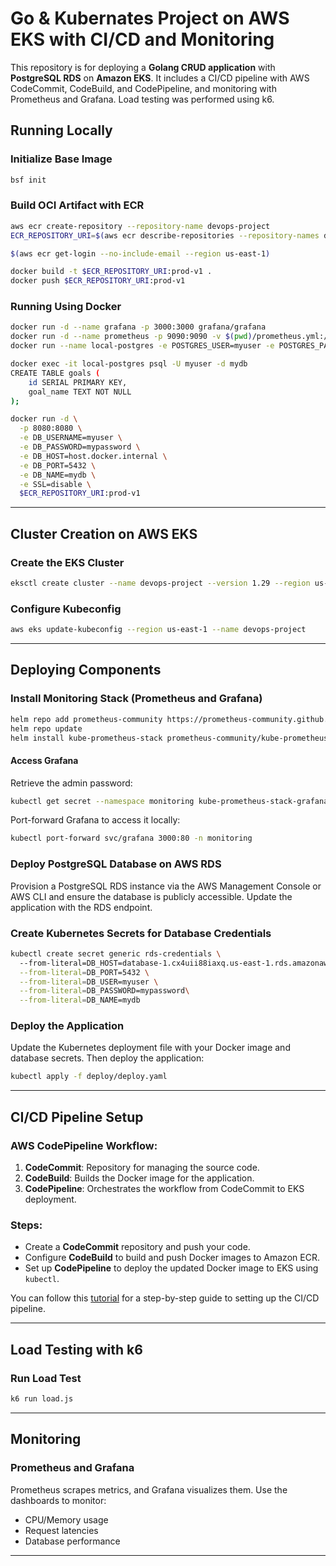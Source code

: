 # Go & Kubernates Project on AWS EKS with CI/CD and Monitoring

This repository is for deploying a **Golang CRUD application** with **PostgreSQL RDS** on **Amazon EKS**. It includes a CI/CD pipeline with AWS CodeCommit, CodeBuild, and CodePipeline, and monitoring with Prometheus and Grafana. Load testing was performed using k6.

## Running Locally

### Initialize Base Image
```bash
bsf init
```

### Build OCI Artifact with ECR
```bash
aws ecr create-repository --repository-name devops-project
ECR_REPOSITORY_URI=$(aws ecr describe-repositories --repository-names devops-project --query "repositories[0].repositoryUri" --output text)

$(aws ecr get-login --no-include-email --region us-east-1)

docker build -t $ECR_REPOSITORY_URI:prod-v1 .
docker push $ECR_REPOSITORY_URI:prod-v1
```

### Running Using Docker
```bash
docker run -d --name grafana -p 3000:3000 grafana/grafana
docker run -d --name prometheus -p 9090:9090 -v $(pwd)/prometheus.yml:/etc/prometheus/prometheus.yml prom/prometheus
docker run --name local-postgres -e POSTGRES_USER=myuser -e POSTGRES_PASSWORD=mypassword -e POSTGRES_DB=mydb -p 5432:5432 -d postgres

docker exec -it local-postgres psql -U myuser -d mydb
CREATE TABLE goals (
    id SERIAL PRIMARY KEY,
    goal_name TEXT NOT NULL
);

docker run -d \
  -p 8080:8080 \
  -e DB_USERNAME=myuser \
  -e DB_PASSWORD=mypassword \
  -e DB_HOST=host.docker.internal \
  -e DB_PORT=5432 \
  -e DB_NAME=mydb \
  -e SSL=disable \
  $ECR_REPOSITORY_URI:prod-v1
```

---

## Cluster Creation on AWS EKS
### Create the EKS Cluster
```bash
eksctl create cluster --name devops-project --version 1.29 --region us-east-1
```

### Configure Kubeconfig
```bash
aws eks update-kubeconfig --region us-east-1 --name devops-project
```

---

## Deploying Components

### Install Monitoring Stack (Prometheus and Grafana)
```bash
helm repo add prometheus-community https://prometheus-community.github.io/helm-charts
helm repo update
helm install kube-prometheus-stack prometheus-community/kube-prometheus-stack --namespace monitoring --create-namespace
```

#### Access Grafana
Retrieve the admin password:
```bash
kubectl get secret --namespace monitoring kube-prometheus-stack-grafana -o jsonpath="{.data.admin-password}" | base64 --decode ; echo
```

Port-forward Grafana to access it locally:
```bash
kubectl port-forward svc/grafana 3000:80 -n monitoring
```

### Deploy PostgreSQL Database on AWS RDS
Provision a PostgreSQL RDS instance via the AWS Management Console or AWS CLI and ensure the database is publicly accessible. Update the application with the RDS endpoint.

### Create Kubernetes Secrets for Database Credentials
```bash
kubectl create secret generic rds-credentials \                                      
  --from-literal=DB_HOST=database-1.cx4uii88iaxq.us-east-1.rds.amazonaws.com \
  --from-literal=DB_PORT=5432 \
  --from-literal=DB_USER=myuser \
  --from-literal=DB_PASSWORD=mypassword\
  --from-literal=DB_NAME=mydb
```

### Deploy the Application
Update the Kubernetes deployment file with your Docker image and database secrets. Then deploy the application:
```bash
kubectl apply -f deploy/deploy.yaml
```

---

## CI/CD Pipeline Setup

### AWS CodePipeline Workflow:
1. **CodeCommit**: Repository for managing the source code.
2. **CodeBuild**: Builds the Docker image for the application.
3. **CodePipeline**: Orchestrates the workflow from CodeCommit to EKS deployment.

### Steps:
- Create a **CodeCommit** repository and push your code.
- Configure **CodeBuild** to build and push Docker images to Amazon ECR.
- Set up **CodePipeline** to deploy the updated Docker image to EKS using `kubectl`.

You can follow this [tutorial](https://devopslearning.medium.com/ci-cd-pipeline-for-eks-using-codecommit-codebuild-codepipeline-and-elastic-container-100f4b85e434) for a step-by-step guide to setting up the CI/CD pipeline.

---

## Load Testing with k6
### Run Load Test
```bash
k6 run load.js
```

---

## Monitoring
### Prometheus and Grafana
Prometheus scrapes metrics, and Grafana visualizes them. Use the dashboards to monitor:
- CPU/Memory usage
- Request latencies
- Database performance

---
